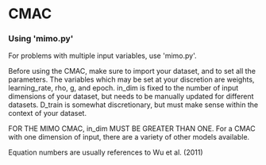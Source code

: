 # CMAC

### Using 'mimo.py'
For problems with multiple input variables, use 'mimo.py'.

Before using the CMAC, make sure to import your dataset, and to set all the parameters.
The variables which may be set at your discretion are weights, learning_rate, rho, g, and epoch. 
in_dim is fixed to the number of input dimensions of your dataset, but needs to be manually updated for different datasets.
D_train is somewhat discretionary, but must make sense within the context of your dataset.

FOR THE MIMO CMAC, in_dim MUST BE GREATER THAN ONE.
For a CMAC with one dimension of input, there are a variety of other models available.

Equation numbers are usually references to Wu et al. (2011)
